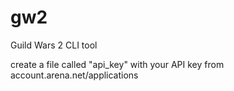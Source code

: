 # gw2
Guild Wars 2 CLI tool

create a file called "api_key" with your API key from account.arena.net/applications
